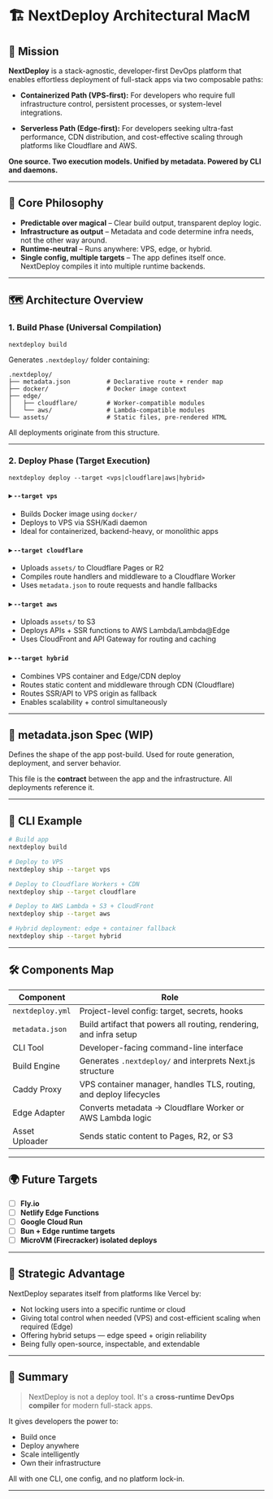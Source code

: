 

# 🏗️ NextDeploy Architectural MacM

## 🎯 Mission

**NextDeploy** is a stack-agnostic, developer-first DevOps platform that enables effortless deployment of full-stack apps via two composable paths:

* **Containerized Path (VPS-first):**
  For developers who require full infrastructure control, persistent processes, or system-level integrations.

* **Serverless Path (Edge-first):**
  For developers seeking ultra-fast performance, CDN distribution, and cost-effective scaling through platforms like Cloudflare and AWS.

**One source. Two execution models. Unified by metadata. Powered by CLI and daemons.**

---

## 🧠 Core Philosophy

* **Predictable over magical** – Clear build output, transparent deploy logic.
* **Infrastructure as output** – Metadata and code determine infra needs, not the other way around.
* **Runtime-neutral** – Runs anywhere: VPS, edge, or hybrid.
* **Single config, multiple targets** – The app defines itself once. NextDeploy compiles it into multiple runtime backends.

---

## 🗺️ Architecture Overview

### 1. Build Phase (Universal Compilation)

```shell
nextdeploy build
```

Generates `.nextdeploy/` folder containing:

```
.nextdeploy/
├── metadata.json          # Declarative route + render map
├── docker/                # Docker image context
├── edge/
│   ├── cloudflare/        # Worker-compatible modules
│   └── aws/               # Lambda-compatible modules
└── assets/                # Static files, pre-rendered HTML
```

All deployments originate from this structure.

---

### 2. Deploy Phase (Target Execution)

```shell
nextdeploy deploy --target <vps|cloudflare|aws|hybrid>
```

#### ▸ `--target vps`

* Builds Docker image using `docker/`
* Deploys to VPS via SSH/Kadi daemon
* Ideal for containerized, backend-heavy, or monolithic apps

#### ▸ `--target cloudflare`

* Uploads `assets/` to Cloudflare Pages or R2
* Compiles route handlers and middleware to a Cloudflare Worker
* Uses `metadata.json` to route requests and handle fallbacks

#### ▸ `--target aws`

* Uploads `assets/` to S3
* Deploys APIs + SSR functions to AWS Lambda/Lambda\@Edge
* Uses CloudFront and API Gateway for routing and caching

#### ▸ `--target hybrid`

* Combines VPS container and Edge/CDN deploy
* Routes static content and middleware through CDN (Cloudflare)
* Routes SSR/API to VPS origin as fallback
* Enables scalability + control simultaneously

---

## 🧬 metadata.json Spec (WIP)

Defines the shape of the app post-build. Used for route generation, deployment, and server behavior.


This file is the **contract** between the app and the infrastructure. All deployments reference it.

---

## 🔧 CLI Example

```bash
# Build app
nextdeploy build

# Deploy to VPS
nextdeploy ship --target vps

# Deploy to Cloudflare Workers + CDN
nextdeploy ship --target cloudflare

# Deploy to AWS Lambda + S3 + CloudFront
nextdeploy ship --target aws

# Hybrid deployment: edge + container fallback
nextdeploy ship --target hybrid
```

---

## 🛠️ Components Map

| Component        | Role                                                               |
| ---------------- | ------------------------------------------------------------------ |
| `nextdeploy.yml` | Project-level config: target, secrets, hooks                       |
| `metadata.json`  | Build artifact that powers all routing, rendering, and infra setup |
| CLI Tool         | Developer-facing command-line interface                            |
| Build Engine     | Generates `.nextdeploy/` and interprets Next.js structure          |
| Caddy Proxy      | VPS container manager, handles TLS, routing, and deploy lifecycles |
| Edge Adapter     | Converts metadata → Cloudflare Worker or AWS Lambda logic          |
| Asset Uploader   | Sends static content to Pages, R2, or S3                           |

---

## 🌍 Future Targets

* [ ] **Fly.io**
* [ ] **Netlify Edge Functions**
* [ ] **Google Cloud Run**
* [ ] **Bun + Edge runtime targets**
* [ ] **MicroVM (Firecracker) isolated deploys**

---

## 🚀 Strategic Advantage

NextDeploy separates itself from platforms like Vercel by:

* Not locking users into a specific runtime or cloud
* Giving total control when needed (VPS) and cost-efficient scaling when required (Edge)
* Offering hybrid setups — edge speed + origin reliability
* Being fully open-source, inspectable, and extendable

---

## 📎 Summary

> NextDeploy is not a deploy tool. It's a **cross-runtime DevOps compiler** for modern full-stack apps.

It gives developers the power to:

* Build once
* Deploy anywhere
* Scale intelligently
* Own their infrastructure

All with one CLI, one config, and no platform lock-in.

---
